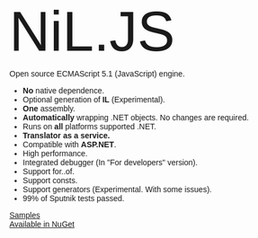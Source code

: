 <html>
<head>
    <title></title>
    <link href='http://fonts.googleapis.com/css?family=Duru+Sans' rel='stylesheet' type='text/css'>
</head>
<body style="font-family: 'Duru Sans', sans-serif;">
    <div style="font-weight: 500; font-size: 100px; position: relative; top: -10px;">NiL.JS</div>
    Open source ECMAScript 5.1 (JavaScript) engine.
    <ul>
        <li><span style="font-weight:bold">No</span> native dependence.</li>
        <li>Optional generation of <span style="font-weight:bold">IL</span> (Experimental).</li>
        <li><span style="font-weight:bold">One</span> assembly.</li>
        <li><span style="font-weight:bold">Automatically</span> wrapping .NET objects. No changes are required.</li>
        <li>Runs on <span style="font-weight:bold">all</span> platforms supported .NET.</li>
        <li><span style="font-weight:bold">Translator as a service.</span></li>
        <li>Compatible with <span style="font-weight:bold">ASP.NET</span>.</li>
        <li>High performance.</li>
        <li>Integrated debugger (In "For developers" version).</li>
        <li>Support for..of.</li>
        <li>Support consts.</li>
        <li>Support generators (Experimental. With some issues).</li>
        <li>99% of Sputnik tests passed.</li>
    </ul>
    <a href="https://github.com/nilproject/NiL.JS/wiki/Samples">Samples</a>
    <br/>
    <a href="https://www.nuget.org/packages/NiL.JS">Available in NuGet</a>
</body>
</html>
